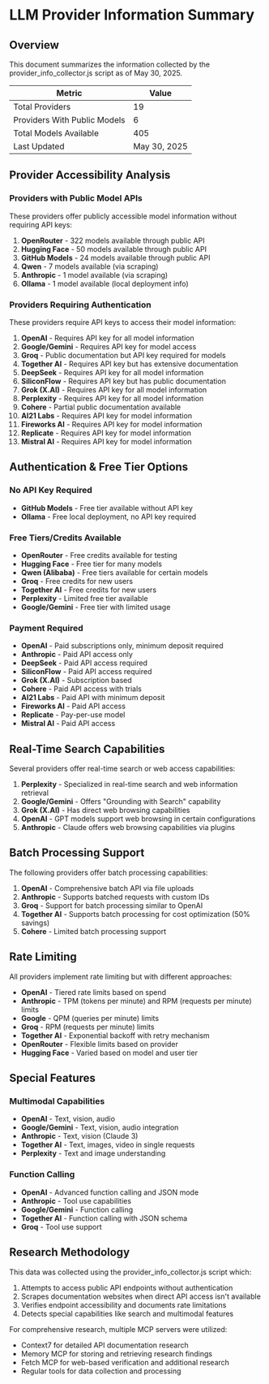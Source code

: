 # LLM Provider Information Summary

## Overview

This document summarizes the information collected by the provider_info_collector.js script as of May 30, 2025.

| Metric | Value |
|--------|-------|
| Total Providers | 19 |
| Providers With Public Models | 6 |
| Total Models Available | 405 |
| Last Updated | May 30, 2025 |

## Provider Accessibility Analysis

### Providers with Public Model APIs

These providers offer publicly accessible model information without requiring API keys:

1. **OpenRouter** - 322 models available through public API
2. **Hugging Face** - 50 models available through public API
3. **GitHub Models** - 24 models available through public API
4. **Qwen** - 7 models available (via scraping)
5. **Anthropic** - 1 model available (via scraping)
6. **Ollama** - 1 model available (local deployment info)

### Providers Requiring Authentication

These providers require API keys to access their model information:

1. **OpenAI** - Requires API key for all model information
2. **Google/Gemini** - Requires API key for model access
3. **Groq** - Public documentation but API key required for models
4. **Together AI** - Requires API key but has extensive documentation
5. **DeepSeek** - Requires API key for all model information
6. **SiliconFlow** - Requires API key but has public documentation
7. **Grok (X.AI)** - Requires API key for all model information
8. **Perplexity** - Requires API key for all model information
9. **Cohere** - Partial public documentation available
10. **AI21 Labs** - Requires API key for model information
11. **Fireworks AI** - Requires API key for model information
12. **Replicate** - Requires API key for model information
13. **Mistral AI** - Requires API key for model information

## Authentication & Free Tier Options

### No API Key Required
- **GitHub Models** - Free tier available without API key
- **Ollama** - Free local deployment, no API key required

### Free Tiers/Credits Available
- **OpenRouter** - Free credits available for testing
- **Hugging Face** - Free tier for many models
- **Qwen (Alibaba)** - Free tiers available for certain models
- **Groq** - Free credits for new users
- **Together AI** - Free credits for new users
- **Perplexity** - Limited free tier available
- **Google/Gemini** - Free tier with limited usage

### Payment Required
- **OpenAI** - Paid subscriptions only, minimum deposit required
- **Anthropic** - Paid API access only
- **DeepSeek** - Paid API access required
- **SiliconFlow** - Paid API access required
- **Grok (X.AI)** - Subscription based
- **Cohere** - Paid API access with trials
- **AI21 Labs** - Paid API with minimum deposit
- **Fireworks AI** - Paid API access
- **Replicate** - Pay-per-use model
- **Mistral AI** - Paid API access

## Real-Time Search Capabilities

Several providers offer real-time search or web access capabilities:

1. **Perplexity** - Specialized in real-time search and web information retrieval
2. **Google/Gemini** - Offers "Grounding with Search" capability
3. **Grok (X.AI)** - Has direct web browsing capabilities
4. **OpenAI** - GPT models support web browsing in certain configurations
5. **Anthropic** - Claude offers web browsing capabilities via plugins

## Batch Processing Support

The following providers offer batch processing capabilities:

1. **OpenAI** - Comprehensive batch API via file uploads
2. **Anthropic** - Supports batched requests with custom IDs
3. **Groq** - Support for batch processing similar to OpenAI
4. **Together AI** - Supports batch processing for cost optimization (50% savings)
5. **Cohere** - Limited batch processing support

## Rate Limiting

All providers implement rate limiting but with different approaches:

- **OpenAI** - Tiered rate limits based on spend
- **Anthropic** - TPM (tokens per minute) and RPM (requests per minute) limits
- **Google** - QPM (queries per minute) limits
- **Groq** - RPM (requests per minute) limits
- **Together AI** - Exponential backoff with retry mechanism
- **OpenRouter** - Flexible limits based on provider
- **Hugging Face** - Varied based on model and user tier

## Special Features

### Multimodal Capabilities
- **OpenAI** - Text, vision, audio
- **Google/Gemini** - Text, vision, audio integration
- **Anthropic** - Text, vision (Claude 3)
- **Together AI** - Text, images, video in single requests
- **Perplexity** - Text and image understanding

### Function Calling
- **OpenAI** - Advanced function calling and JSON mode
- **Anthropic** - Tool use capabilities
- **Google/Gemini** - Function calling
- **Together AI** - Function calling with JSON schema
- **Groq** - Tool use support

## Research Methodology

This data was collected using the provider_info_collector.js script which:
1. Attempts to access public API endpoints without authentication
2. Scrapes documentation websites when direct API access isn't available
3. Verifies endpoint accessibility and documents rate limitations
4. Detects special capabilities like search and multimodal features

For comprehensive research, multiple MCP servers were utilized:
- Context7 for detailed API documentation research
- Memory MCP for storing and retrieving research findings
- Fetch MCP for web-based verification and additional research
- Regular tools for data collection and processing
